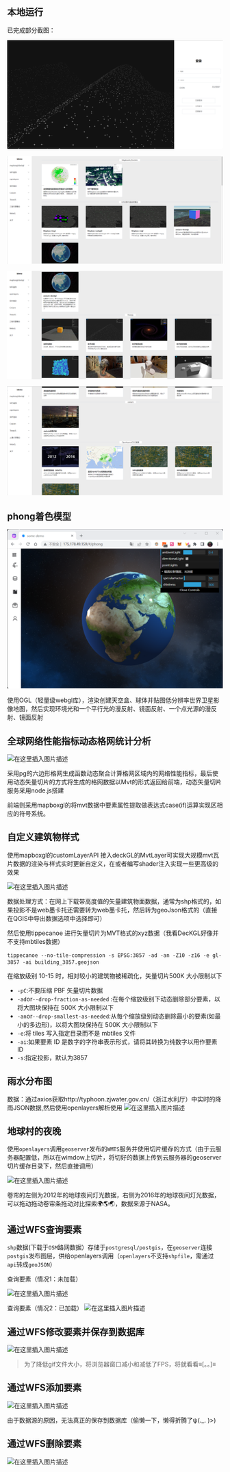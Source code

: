 ## 本地运行

已完成部分截图：

![image-20231008142423232](README.assets/image-20231008142423232.png)

![image-20231008142504431](README.assets/image-20231008142504431.png)

![image-20231008142520857](README.assets/image-20231008142520857.png)

![image-20231008142546236](README.assets/image-20231008142546236.png)



## phong着色模型

![image-20230412223531230](README.assets/image-20230412223531230.png)

使用OGL（轻量级webgl库），渲染创建天空盒、球体并贴图低分辨率世界卫星影像地图，然后实现环境光和一个平行光的漫反射、镜面反射、一个点光源的漫反射、镜面反射

## 全球网络性能指标动态格网统计分析
![在这里插入图片描述](https://img-blog.csdnimg.cn/6305d0d104a34697af6d230c8a9e21cd.gif#pic_center)


采用pg的六边形格网生成函数动态聚合计算格网区域内的网络性能指标，最后使用动态矢量切片的方式将生成的格网数据以Mvt的形式返回给前端，动态矢量切片服务采用node.js搭建

前端则采用mapboxgl的将mvt数据中要素属性提取做表达式case(if)运算实现区相应的符号系统。

## 自定义建筑物样式

使用mapboxgl的customLayerAPI 接入deckGL的MvtLayer可实现大规模mvt瓦片数据的渲染与样式实时更新自定义，在或者编写shader注入实现一些更高级的效果

![在这里插入图片描述](https://img-blog.csdnimg.cn/23f0718d74a24d4e82effe9854e8475a.png)


数据处理方式：在网上下载带高度值的矢量建筑物面数据，通常为shp格式的，如果投影不是web墨卡托还需要转为web墨卡托，然后转为geoJson格式的（直接在QGIS中导出数据选项中选择即可）

然后使用tippecanoe 进行矢量切片为MVT格式的xyz数据（我看DecKGL好像并不支持mbtiles数据）

```
tippecanoe --no-tile-compression -s EPSG:3857 -ad -an -Z10 -z16 -e gl-3857 -ai building_3857.geojson
```

在缩放级别 10-15 时，相对较小的建筑物被稀疏化，矢量切片500K 大小限制以下

- `-pC`:不要压缩 PBF 矢量切片数据
- `-ad`or`--drop-fraction-as-needed` :在每个缩放级别下动态删除部分要素，以将大图块保持在 500K 大小限制以下
- `-an`or`--drop-smallest-as-needed`:从每个缩放级别动态删除最小的要素(如最小的多边形)，以将大图块保持在 500K 大小限制以下
- `-e`:将 tiles 写入指定目录而不是 mbtiles 文件
- `-ai`:如果要素 ID 是数字的字符串表示形式，请将其转换为纯数字以用作要素 ID
- `-s`:指定投影，默认为3857



## 雨水分布图

数据：通过axios获取http://typhoon.zjwater.gov.cn/（浙江水利厅）中实时的降雨JSON数据,然后使用openlayers解析使用
![在这里插入图片描述](https://img-blog.csdnimg.cn/f0867239e0664b659e0b92f6e67f9218.gif)


## 地球村的夜晚

使用`openlayers`调用`geoserver`发布的`WMTS`服务并使用切片缓存的方式（由于云服务器配置低，所以在wimdow上切片，将切好的数据上传到云服务器的geoserver切片缓存目录下，然后直接调用）

![在这里插入图片描述](https://img-blog.csdnimg.cn/ac83ecab0a2f4499bb8fc4589edde160.png)


卷帘的左侧为2012年的地球夜间灯光数据，右侧为2016年的地球夜间灯光数据，可以拖动拖动卷帘条拖动对比探索🌍🌎🌏，数据来源于NASA。

## 通过WFS查询要素

`shp`数据(下载于`OSM`路网数据）存储于`postgresql/postgis`，在`geoserver`连接`postgis`发布图层，供给openlayers调用（`openlayers`不支持`shpfile`，需通过`api`转成`geoJSON`）

查询要素（情况1：未加载）

![在这里插入图片描述](https://img-blog.csdnimg.cn/b6c631e31feb488eb67cd1c5c63beeab.gif#pic_center)


查询要素（情况2：已加载）
![在这里插入图片描述](https://img-blog.csdnimg.cn/73368005f5ea4d3a8786d12c27f22c7a.gif#pic_center)



## 通过WFS修改要素并保存到数据库

![在这里插入图片描述](https://img-blog.csdnimg.cn/1d538b7cb3bc4a939262bedc809fa256.gif#pic_center)


> 为了降低gif文件大小，将浏览器窗口减小和减低了FPS，将就看看≡[。。]≡

## 通过WFS添加要素

![在这里插入图片描述](https://img-blog.csdnimg.cn/89491daf15c44bc199b4a406a3b99d9f.gif#pic_center)


由于数据源的原因，无法真正的保存到数据库（偷懒一下，懒得折腾了ψ(._. )>)

## 通过WFS删除要素

![在这里插入图片描述](https://img-blog.csdnimg.cn/493fcb9f88194fb8a5b964fe0db02d95.gif#pic_center)
